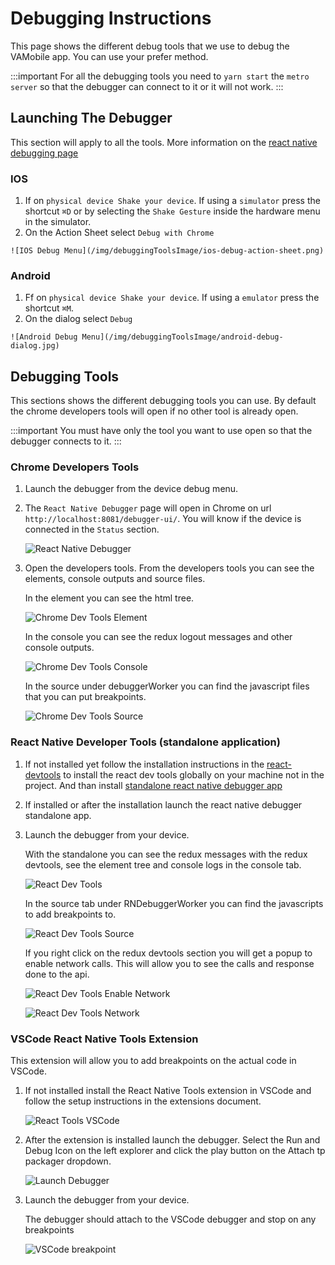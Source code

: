 # Debugging Instructions 
This page shows the different debug tools that we use to debug the VAMobile app. You can use your prefer method.

:::important
  For all the debugging tools you need to `yarn start` the `metro server` so that the debugger can  connect to it or it will not work.
:::

## Launching The Debugger 
This section will apply to all the tools. More information on the [react native debugging page](https://reactnative.dev/docs/debugging)

### IOS
   1. If on `physical device Shake your device`. If using a `simulator` press the shortcut  `⌘D` or by selecting the `Shake Gesture` inside the hardware menu in the simulator.
   2. On the Action Sheet select `Debug with Chrome`

    ![IOS Debug Menu](/img/debuggingToolsImage/ios-debug-action-sheet.png) 


### Android
   1. Ff on `physical device Shake your device`. If using a `emulator` press the shortcut  `⌘M`.
   2. On the dialog select `Debug`

    ![Android Debug Menu](/img/debuggingToolsImage/android-debug-dialog.jpg) 
   

## Debugging Tools
 This sections shows the different debugging tools you can use. By default the chrome developers tools will open if no other tool is already open.

:::important
You must have only the tool you want to use open so that the debugger connects to it.
:::

### Chrome Developers Tools

1. Launch the debugger from the device debug menu.

2. The `React Native Debugger` page will open in Chrome on url `http://localhost:8081/debugger-ui/`. You will know if the device is connected in the `Status` section.

    ![React Native Debugger](/img/debuggingToolsImage/chrome-debug-screen.png) 

3. Open the developers tools. From the developers tools you can see the elements, console outputs and source files.

    In the element you can see the html tree.

    ![Chrome Dev Tools Element](/img/debuggingToolsImage/chrome-dev-tools-element.png) 
    
    In the console you can see the redux logout messages and other console outputs.

    ![Chrome Dev Tools Console](/img/debuggingToolsImage/chrome-dev-tools-console.png) 
    
    In the source under debuggerWorker you can find the javascript files that you can put breakpoints.

    ![Chrome Dev Tools Source](/img/debuggingToolsImage/chrome-dev-tools-source.png) 


### React Native Developer Tools (standalone application)

 1. If not installed yet follow the installation instructions in the [react-devtools](https://github.com/facebook/react/tree/main/packages/react-devtools) to install the react dev tools globally on your machine not in the project. And than install [standalone react native debugger app](https://github.com/jhen0409/react-native-debugger)

 2. If installed or after the installation launch the react native debugger standalone app.

 3. Launch the debugger from your device.

    With the standalone you can see the redux messages with the redux devtools, see the element tree and console logs in the console tab.

    ![React Dev Tools](/img/debuggingToolsImage/react-dev-tools.png) 

    In the source tab under RNDebuggerWorker you can find the javascripts to add breakpoints to.

    ![React Dev Tools Source](/img/debuggingToolsImage/react-dev-tools-source.png) 

    If you right click on the redux devtools section you will get a popup to enable network calls. This will allow you to see the calls and response done to the api.

    ![React Dev Tools Enable Network](/img/debuggingToolsImage/react-dev-tools-enable-network.png) 

    ![React Dev Tools Network](/img/debuggingToolsImage/react-dev-tools-network.png) 


### VSCode React Native Tools Extension
 This extension will allow you to add breakpoints on the actual code in VSCode.

 1. If not installed install the React Native Tools extension in VSCode and follow the setup instructions in the extensions document.

    ![React Tools VSCode](/img/debuggingToolsImage/vscode-react-tools-ext.png) 

2. After the extension is installed launch the debugger. Select the Run and Debug Icon on the left explorer and click the play button on the Attach tp packager dropdown.

    ![Launch Debugger](/img/debuggingToolsImage/vscode-launch-debugger.png) 

3. Launch the debugger from your device.

    The debugger should attach to the VSCode debugger and stop on any breakpoints

    ![VSCode breakpoint](/img/debuggingToolsImage/vscode-debugger-breakpoint.png) 


    
    



